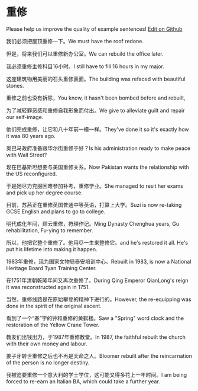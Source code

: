 # 重修

Please help us improve the quality of example sentences! [Edit on Github](https://github.com/jiyushe/jiyu-example-sentence-source/blob/main/chinese/chongxiu.md)

<p><span class="chinese">我们必须把屋顶重修一下。</span><span class="english">We must have the roof redone.</span></p>

<p><span class="chinese">但是，将来我们可以重修新办公室。</span><span class="english">We can rebuild the office later.</span></p>

<p><span class="chinese">我必须重修主修科目16小时。</span><span class="english">I still have to fill 16 hours in my major.</span></p>

<p><span class="chinese">这座建筑物用美丽的石头重修表面。</span><span class="english">The building was refaced with beautiful stones.</span></p>

<p><span class="chinese">重修之前也没有拆除，</span><span class="english">You know, it hasn't been bombed before and rebuilt,</span></p>

<p><span class="chinese">为了减轻罪恶感和重修自我形象而付出。</span><span class="english">We give to alleviate guilt and repair our self-image.</span></p>

<p><span class="chinese">他们完成重修，让它和八十年前一模一样。</span><span class="english">They've done it so it's exactly how it was 80 years ago.</span></p>

<p><span class="chinese">奥巴马政府准备跟华尔街重修于好？</span><span class="english">Is his administration ready to make peace with Wall Street?</span></p>

<p><span class="chinese">现在巴基斯坦想要与美国重修关系。</span><span class="english">Now Pakistan wants the relationship with the US reconfigured.</span></p>

<p><span class="chinese">于是她尽力克服困难参加补考，重修学业。</span><span class="english">She managed to resit her exams and pick up her degree course.</span></p>

<p><span class="chinese">目前，苏茜正在重修英国普通中等英语，打算上大学。</span><span class="english">Suzi is now re-taking GCSE English and plans to go to college.</span></p>

<p><span class="chinese">明代成化年间，顾云重修，符瑛作记。</span><span class="english">Ming Dynasty Chenghua years, Gu rehabilitation, Fu-ying to remember.</span></p>

<p><span class="chinese">所以，他把它整个重修了。他用尽一生来整修它。</span><span class="english">and he's restored it all. He's put his lifetime into making it happen.</span></p>

<p><span class="chinese">1983年重修，现为国家文物局泰安培训中心。</span><span class="english">Rebuilt in 1983, is now a National Heritage Board Tyan Training Center.</span></p>

<p><span class="chinese">在1751年清朝乾隆年间又再次重修了。</span><span class="english">During Qing Emperor QianLong's reign it was reconstructed again in 1751.</span></p>

<p><span class="chinese">当然，重修线路是在原始攀登的精神下进行的。</span><span class="english">However, the re-equipping was done in the spirit of the original ascent.</span></p>

<p><span class="chinese">看到了一个“春”字的钟和重修的黄鹤楼。</span><span class="english">Saw a "Spring" word clock and the restoration of the Yellow Crane Tower.</span></p>

<p><span class="chinese">教友们出钱出力，于1987年重修教堂。</span><span class="english">In 1987, the faithful rebuilt the church with their own money and labour.</span></p>

<p><span class="chinese">姜子牙转世重修之后也不再是天命之人。</span><span class="english">Bloomer rebuilt after the reincarnation of the person is no longer destiny.</span></p>

<p><span class="chinese">我被迫要重修一个意大利的学士学位，这可能又得多花上一年时间。</span><span class="english">I am being forced to re-earn an Italian BA, which could take a further year.</span></p>

